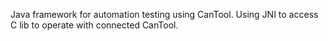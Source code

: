 Java framework for automation testing using CanTool.
Using JNI to access C lib to operate with connected CanTool.